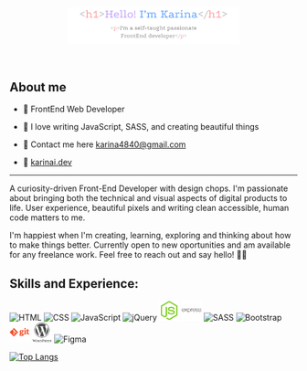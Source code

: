 <br>
<br>
<p align="center"><a href=""><img width="60%" src="https://github.com/karina4840/karina4840/blob/main/assets/Group%202.svg"/></a></p>
<br>

## About me

- 💼 FrontEnd Web Developer 

- 💛 I love writing JavaScript, SASS, and creating beautiful things

- 📩 Contact me here karina4840@gmail.com

- 💜 [karinai.dev](https://karina4840.github.io/portfolio-karina4840/)
---
A curiosity-driven Front-End Developer with design chops.
I'm passionate about bringing both the technical and visual aspects of digital products to life. User experience, beautiful pixels and writing clean accessible, human code matters to me.

I'm happiest when I'm creating, learning, exploring and thinking about how to make things better. Currently open to new oportunities and am available for any freelance work. Feel free to reach out and say hello! 👋🏻

## Skills and Experience:

<p>
 
  <img width= 35px alt="HTML" src="https://cdn.jsdelivr.net/gh/devicons/devicon/icons/html5/html5-original-wordmark.svg" />
  <img width= 35px alt="CSS" src="https://cdn.jsdelivr.net/gh/devicons/devicon/icons/css3/css3-original-wordmark.svg" />
  <img width= 35px alt="JavaScript" src="https://cdn.jsdelivr.net/gh/devicons/devicon/icons/javascript/javascript-original.svg" />
  <img width= 35px alt="jQuery" src="https://cdn.jsdelivr.net/gh/devicons/devicon/icons/jquery/jquery-plain-wordmark.svg" />
 <img width= 35px alt="Node.js" src="https://raw.githubusercontent.com/devicons/devicon/2ae2a900d2f041da66e950e4d48052658d850630/icons/nodejs/nodejs-original.svg" />
 <img width= 35px alt="express" src="https://raw.githubusercontent.com/devicons/devicon/2ae2a900d2f041da66e950e4d48052658d850630/icons/express/express-original-wordmark.svg" />
 <img width= 35px alt="SASS" src="https://cdn.jsdelivr.net/gh/devicons/devicon/icons/sass/sass-original.svg" />
 <img width= 35px alt="Bootstrap" src="https://cdn.jsdelivr.net/gh/devicons/devicon/icons/bootstrap/bootstrap-plain-wordmark.svg" />
  <img width= 35px alt="git" src="https://raw.githubusercontent.com/devicons/devicon/2ae2a900d2f041da66e950e4d48052658d850630/icons/git/git-plain-wordmark.svg" />
  
 
 
 <img width= 35px alt="WordPress" src="https://raw.githubusercontent.com/devicons/devicon/2ae2a900d2f041da66e950e4d48052658d850630/icons/wordpress/wordpress-plain-wordmark.svg" />
 <img width= 35px alt="Figma" src="https://cdn.jsdelivr.net/gh/devicons/devicon/icons/figma/figma-original.svg" />
  
 <!-- <img width= 35px alt="React" src="https://cdn.jsdelivr.net/gh/devicons/devicon/icons/react/react-original-wordmark.svg" />
 -->

</p>


[![Top Langs](https://github-readme-stats.vercel.app/api/top-langs/?username=karina4840&layout=compact&theme=buefy)](https://github.com/anuraghazra/github-readme-stats)

